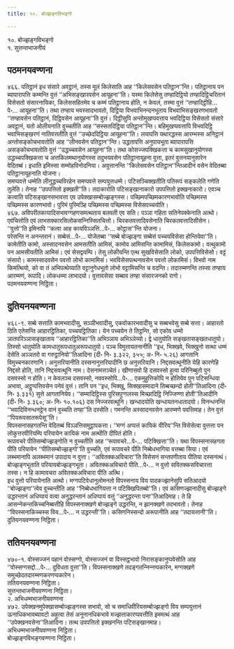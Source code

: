 ```yaml
---
title: १०. बोज्झङ्गविभङ्गो

---
```

१०. बोज्झङ्गविभङ्गो  
१. सुत्तन्तभाजनीयं  


## पठमनयवण्णना

४६६. पतिट्ठानं इध संसारे अवट्ठानं, तस्स मूलं किलेसाति आह ‘‘किलेसवसेन पतिट्ठान’’न्ति। पतिट्ठानाय पन ब्यापारापत्ति कम्मन्ति वुत्तं ‘‘अभिसङ्खारवसेन आयूहना’’ति। यस्मा किलेसेसु तण्हादिट्ठियो तण्हादिट्ठिचरितानं विसेसतो संसारनायिका, किलेससहितमेव च कम्मं पतिट्ठानाय होति, न केवलं, तस्मा वुत्तं ‘‘तण्हादिट्ठीहि…पे॰… आयूहना’’ति। तथा तण्हाय भवस्सादभावतो, दिट्ठिया विभवाभिनन्दनभूताय विभवाभिसङ्खरणभावतो ‘‘तण्हावसेन पतिट्ठानं, दिट्ठिवसेन आयूहना’’ति वुत्तं। दिट्ठीसुपि अन्तोमुखप्पवत्ताय भवदिट्ठिया विसेसतो संसारे अवट्ठानं, यतो ओलीयनाति वुच्‍चतीति आह ‘‘सस्सतदिट्ठिया पतिट्ठान’’न्ति। बहिमुखप्पवत्तापि विभवदिट्ठि भवाभिसङ्खरणं नातिवत्ततीति वुत्तं ‘‘उच्छेददिट्ठिया आयूहना’’ति। लयापत्ति यथारद्धस्स आरम्भस्स अनिट्ठानं अन्तोसङ्कोचभावतोति आह ‘‘लीनवसेन पतिट्ठान’’न्ति। उद्धतापत्ति अनुपायभूता ब्यापारापत्ति असङ्कोचभावतोति वुत्तं ‘‘उद्धच्‍चवसेन आयूहना’’ति। तथा कोसज्‍जपक्खिकत्ता च कामसुखानुयोगस्स उद्धच्‍चपक्खिकत्ता च अत्तकिलमथानुयोगस्स तदुभयवसेन पतिट्ठानायूहना वुत्ता, इतरं वुत्तनयानुसारेन वेदितब्बं। इधाति इमिस्सा सम्मोहविनोदनिया। अवुत्तानन्ति ‘‘किलेसवसेन पतिट्ठान’’न्तिआदीनं वसेन वेदितब्बा पतिट्ठानायूहनाति योजना।  
समप्पवत्ते धम्मेति लीनुद्धच्‍चविरहेन समप्पवत्ते सम्पयुत्तधम्मे। पटिसञ्‍चिक्खतीति पतिरूपं सङ्कलेति गणेति तुलेति। तेनाह ‘‘उपपत्तितो इक्खती’’ति। तदाकारोति पटिसङ्खानाकारो उपपत्तितो इक्खनाकारो। एवञ्‍च कत्वाति पटिसङ्खानसभावत्ता एव उपेक्खासम्बोज्झङ्गस्स। पच्छिमपच्छिमकारणभावोति पच्छिमस्स पच्छिमस्स कारणभावो। पुरिमं पुरिमञ्हि पच्छिमस्स पच्छिमस्स विसेसपच्‍चयोति।  
४६७. अविपरीतकायादिसभावग्गहणसमत्थताय बलवती एव सति। पञ्‍ञा गहिता सतिनेपक्‍केनाति अत्थो। एवंचित्तोति एवं लाभसक्‍कारसिलोकसन्‍निस्सितचित्तो। चिरकतवत्तादिवसेनाति चिरकतवत्तादिसीसेन। ‘‘वुत्तो’’ति इमिनापि ‘‘कत्वा आह कायविञ्‍ञत्तिं…पे॰… कोट्ठास’’न्ति योजना।  
परेसन्ति न अनन्तरानं। सब्बेसं…पे॰… योजेतब्बा ‘‘सब्बे बोज्झङ्गा सब्बेसं पच्‍चयविसेसा होन्तियेवा’’ति। कामेतीति कामो, अस्सादनवसेन आमसतीति आमिसं, कामोव आमिसन्ति कामामिसं, किलेसकामो। वत्थुकामो पन आमसीयतीति आमिसं। एवं सेसद्वयम्पि। तेसु लोकीयन्ति एत्थ सुखविसेसाति लोको, उपपत्तिविसेसो। वट्टं संसारो। कामस्सादवसेन पवत्तो लोभो कामामिसं। भवविसेसपत्थनावसेन पवत्तो लोकामिसं। विभवो नाम किमत्थियो, को वा तं अभिपत्थेय्याति वट्टानुगेधभूतो लोभो वट्टामिसन्ति च वदन्ति। तदारम्मणन्ति तस्सा तण्हाय आरम्मणं, रूपादि। लोकधम्मा लाभादयो। वुत्तावसेसा सब्बाव तण्हा संसारजनको रागो।  
पठमनयवण्णना निट्ठिता।  


## दुतियनयवण्णना

४६८-९. सब्बे सत्ताति कामभवादीसु, सञ्‍ञीभवादीसु, एकवोकारभवादीसु च सब्बभवेसु सब्बे सत्ता। आहारतो ठिति एतेसन्ति आहारट्ठितिका, पच्‍चयट्ठितिका। येन पच्‍चयेन ते तिट्ठन्ति, सो एकोव धम्मो ञातपरिञ्‍ञासङ्खाताय ‘‘आहारट्ठितिका’’ति अभिञ्‍ञाय अभिञ्‍ञेय्यो। द्वे धातुयोति सङ्खतासङ्खतधातुयो। तिस्सो धातुयोति कामधातुरूपधातुअरूपधातुयो। पञ्‍च विमुत्तायतनानीति ‘‘इध, भिक्खवे, भिक्खुनो सत्था धम्मं देसेति अञ्‍ञतरो वा गरुट्ठानियो’’तिआदिना (दी॰ नि॰ ३.३२२, ३५५; अ॰ नि॰ ५.२६) आगतानि विमुच्‍चनकारणानि। अनुत्तरियानीति दस्सनानुत्तरियादीनि छ अनुत्तरियानि। निद्दसवत्थूनीति येहि कारणेहि निद्दसो होति, तानि निद्दसवत्थूनि नाम। देसनामत्तञ्‍चेतं। खीणासवो हि दसवस्सो हुत्वा परिनिब्बुतो पुन दसवस्सो न होति। न केवलञ्‍च दसवस्सो, नववस्सोपि…पे॰… एकमुहुत्तिकोपि न होतियेव पुन पटिसन्धिया अभावा, अट्ठुप्पत्तिवसेन पनेवं वुत्तं। तानि पन ‘‘इध, भिक्खु, सिक्खासमादाने तिब्बच्छन्दो होती’’तिआदिना (दी॰ नि॰ ३.३३१) सुत्ते आगतानियेव। ‘‘सम्मादिट्ठिस्स पुरिसपुग्गलस्स मिच्छादिट्ठि निज्‍जिण्णा होती’’तिआदीनि (दी॰ नि॰ ३.३६०; अ॰ नि॰ १०.१०६) दस निज्‍जरवत्थूनि। खन्धादयोति खन्धायतनधातादयो। विनन्धनन्ति ‘‘भवादिविनन्धनट्ठेन वानं वुच्‍चति तण्हा’’ति दस्सेति। गमनन्ति अस्सादनवसेन आरम्मणे पवत्तिमाह। तेन वुत्तं ‘‘पियरूपसातरूपेसू’’ति।  
विपस्सनासहगतन्ति वेदितब्बं विञ्‍ञत्तिसमुट्ठापकत्ता। ‘‘मग्गं अप्पत्तं कायिकं वीरिय’’न्ति विसेसेत्वा वुत्तत्ता पन लोकुत्तरवीरियम्पि परियायेन कायिकं नाम अत्थीति दीपितं होति।  
रूपावचरे पीतिसम्बोज्झङ्गोति न वुच्‍चतीति आह ‘‘रूपावचरे…पे॰… पटिक्खित्ता’’ति। यथा विपस्सनासहगता पीति परियायेन ‘‘पीतिसम्बोज्झङ्गो’’ति वुच्‍चति, एवं रूपावचरे पीति निब्बेधभागिया वत्तब्बा सिया। एवं लब्भमानापि अलब्भमानं उपादाय न वुत्ता। ‘‘अवितक्‍कअविचारा’’ति विसेसनं सन्तपणीताय पीतिया दस्सनत्थं। बोज्झङ्गभूताति परियायबोज्झङ्गभूता। अवितक्‍कअविचारो पीति…पे॰… न वुत्तो सवितक्‍कसविचारत्ता तस्स। न हि कामावचरा अवितक्‍कअविचारा पीति अत्थि।  
इध वुत्तो परियायेनाति अत्थो। मग्गपटिवेधानुलोमनतो विपस्सनाय विय पादकज्झानेसुपि सतिआदयो ‘‘बोज्झङ्गा’’त्वेव वुच्‍चन्तीति आह ‘‘निब्बेधभागियत्ता न पटिक्खिपितब्बो’’ति। एवं कसिणज्झानादीसु बोज्झङ्गे उद्धरन्तानं अधिप्पायं वत्वा अनुद्धरन्तानं अधिप्पायं वत्तुं ‘‘अनुद्धरन्ता पना’’तिआदिमाह। ते हि आसन्‍नेकन्तकिच्‍चनिब्बत्तीहि विपस्सनाक्खणे बोज्झङ्गे उद्धरन्ति, न झानक्खणे तदभावतो। तेनाह ‘‘विपस्सनाकिच्‍चस्स विय…पे॰… न उद्धरन्ती’’ति। कसिणनिस्सन्दो अरूपानीति आह ‘‘तदायत्तानी’’ति।  
दुतियनयवण्णना निट्ठिता।  


## ततियनयवण्णना

४७०-१. वोस्सज्‍जनं पहानं वोस्सग्गो, वोस्सज्‍जनं वा विस्सट्ठभावो निरासङ्कानुप्पवेसोति आह ‘‘वोस्सग्गसद्दो…पे॰… दुविधता वुत्ता’’ति। विपस्सनाक्खणे तदङ्गतन्‍निन्‍नप्पकारेन, मग्गक्खणे समुच्छेदतदारम्मणकरणप्पकारेन।  
ततियनयवण्णना निट्ठिता।  
सुत्तन्तभाजनीयवण्णना निट्ठिता।  
२. अभिधम्मभाजनीयवण्णना  
४७२. उपेक्खनमुपेक्खासम्बोज्झङ्गस्स सभावो, सो च समाधिवीरियसम्बोज्झङ्गो विय सम्पयुत्तानं ऊनाधिकभावब्यावटो अहुत्वा तेसं अनूनानधिकभावे मज्झत्ताकारप्पवत्तीति इममत्थं आह ‘‘उपेक्खनवसेना’’तिआदिना। तत्थ उपपत्तितो इक्खनन्ति पटिसङ्खानमाह।  
अभिधम्मभाजनीयवण्णना निट्ठिता।  
बोज्झङ्गविभङ्गवण्णना निट्ठिता।  